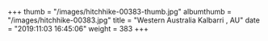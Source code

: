 +++
thumb = "/images/hitchhike-00383-thumb.jpg"
albumthumb = "/images/hitchhike-00383.jpg"
title = "Western Australia Kalbarri , AU"
date = "2019:11:03 16:45:06"
weight = 383
+++
